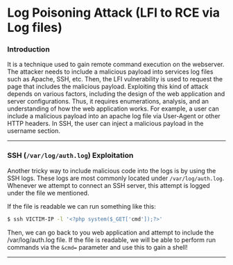 # Log Poisoning Attack (LFI to RCE via Log files)

### Introduction

It is a technique used to gain remote command execution on the webserver. The attacker needs to include a malicious payload into services log files such as Apache, SSH, etc. Then, the LFI vulnerability is used to request the page that includes the malicious payload. Exploiting this kind of attack depends on various factors, including the design of the web application and server configurations. Thus, it requires enumerations, analysis, and an understanding of how the web application works. For example, a user can include a malicious payload into an apache log file via User-Agent or other HTTP headers. In SSH, the user can inject a malicious payload in the username section.

***

### SSH (`/var/log/auth.log`) Exploitation

Another tricky way to include malicious code into the logs is by using the SSH logs. These logs are most commonly located under `/var/log/auth.log`. Whenever we attempt to connect an SSH server, this attempt is logged under the file we mentioned.

If the file is readable we can run something like this:

```bash
$ ssh VICTIM-IP -l '<?php system($_GET['cmd']);?>'
```

Then, we can go back to you web application and attempt to include the /var/log/auth.log file. If the file is readable, we will be able to perform run commands via the `&cmd=` parameter and use this to gain a shell!

***
